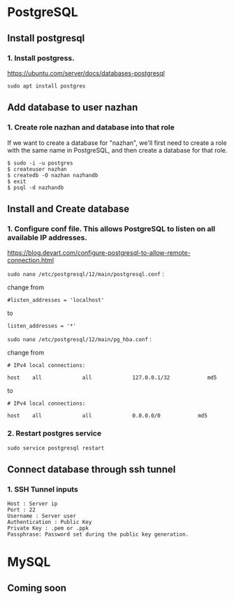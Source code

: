 # PostgreSQL

## Install postgresql

### 1. Install postgress.
https://ubuntu.com/server/docs/databases-postgresql

`sudo apt install postgres `

## Add database to user nazhan

### 1. Create role nazhan and database into that role

If we want to create a database for "nazhan", we'll first need to create a role with the same name in PostgreSQL, and then create a database for that role.

```
$ sudo -i -u postgres
$ createuser nazhan
$ createdb -O nazhan nazhandb
$ exit
$ psql -d nazhandb
```

## Install and Create database

### 1. Configure conf file. This allows PostgreSQL to listen on all available IP addresses.
https://blog.devart.com/configure-postgresql-to-allow-remote-connection.html

`sudo nano /etc/postgresql/12/main/postgresql.conf` :

change from

```
#listen_addresses = 'localhost'
```

to

```
listen_addresses = '*'
```


`sudo nano /etc/postgresql/12/main/pg_hba.conf` :

change from 

```
# IPv4 local connections: 

host    all             all             127.0.0.1/32            md5
```

to

```
# IPv4 local connections:

host    all             all             0.0.0.0/0            md5
```

### 2. Restart postgres service

`sudo service postgresql restart`

## Connect database through ssh tunnel

### 1. SSH Tunnel inputs

```
Host : Server ip
Port : 22
Username : Server user
Authentication : Public Key
Private Key : .pem or .ppk
Passphrase: Password set during the public key generation.
```

# MySQL

## Coming soon
